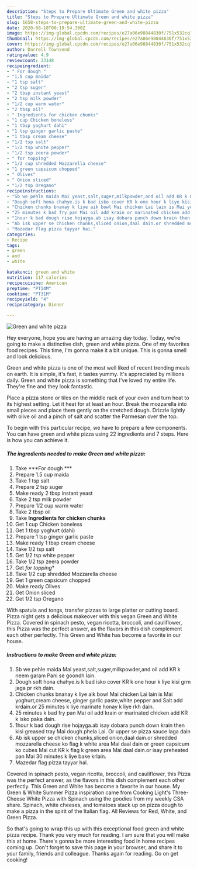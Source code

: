 ```yaml
---
description: "Steps to Prepare Ultimate Green and white pizza"
title: "Steps to Prepare Ultimate Green and white pizza"
slug: 1658-steps-to-prepare-ultimate-green-and-white-pizza
date: 2020-08-18T00:19:54.390Z
image: https://img-global.cpcdn.com/recipes/e27a06e98844830f/751x532cq70/green-and-white-pizza-recipe-main-photo.jpg
thumbnail: https://img-global.cpcdn.com/recipes/e27a06e98844830f/751x532cq70/green-and-white-pizza-recipe-main-photo.jpg
cover: https://img-global.cpcdn.com/recipes/e27a06e98844830f/751x532cq70/green-and-white-pizza-recipe-main-photo.jpg
author: Darrell Townsend
ratingvalue: 4.9
reviewcount: 33148
recipeingredient:
- " For dough "
- "1.5 cup maida"
- "1 tsp salt"
- "2 tsp suger"
- "2 tbsp instant yeast"
- "2 tsp milk powder"
- "1/2 cup warm water"
- "2 tbsp oil"
- " Ingredients for chicken chunks"
- "1 cup Chicken boneless"
- "1 tbsp yoghurt dahi"
- "1 tsp ginger garlic paste"
- "1 tbsp cream cheese"
- "1/2 tsp salt"
- "1/2 tsp white pepper"
- "1/2 tsp zeera powder"
- " for topping"
- "1/2 cup shredded Mozzarella cheese"
- "1 green capsicum chopped"
- " Olives"
- " Onion sliced"
- "1/2 tsp Oregano"
recipeinstructions:
- "Sb we pehle maida Mai yeast,salt,suger,milkpowder,and oil add KR k neem garam Pani se goondh lain."
- "Dough soft hona chahye.is k bad isko cover KR k one hour k liye kisi grm jaga pr rkh dain."
- "Chicken chunks bnanay k liye aik bowl Mai chicken Lai lain is Mai yoghurt,cream cheese, ginger garlic paste,white pepper and Salt add krdain.or 25 minutes k liye marinate honay k liye rkh dain."
- "25 minutes k bad fry pan Mai oil add krain or marinated chicken add KR k isko paka dain."
- "1hour k bad dough rise hojayga.ab isay dobara punch down krain then kisi greased tray Mai dough phela Lai. Or upper se pizza sauce laga dain"
- "Ab isk upper se chicken chunks,sliced onion,daal dain.or shredded mozzarella cheese ko flag k white area Mai daal dain or green capsicum ko cubes Mai cut KR k flag k green area Mai daal dain.or isay preheated pan Mai 30 minutes k liye bake krlain."
- "Mazedar flag pizza tayyar hai."
categories:
- Recipe
tags:
- green
- and
- white

katakunci: green and white 
nutrition: 117 calories
recipecuisine: American
preptime: "PT14M"
cooktime: "PT31M"
recipeyield: "4"
recipecategory: Dinner

---
```



![Green and white pizza](https://img-global.cpcdn.com/recipes/e27a06e98844830f/751x532cq70/green-and-white-pizza-recipe-main-photo.jpg)

Hey everyone, hope you are having an amazing day today. Today, we're going to make a distinctive dish, green and white pizza. One of my favorites food recipes. This time, I'm gonna make it a bit unique. This is gonna smell and look delicious.

Green and white pizza is one of the most well liked of recent trending meals on earth. It is simple, it's fast, it tastes yummy. It's appreciated by millions daily. Green and white pizza is something that I've loved my entire life. They're fine and they look fantastic.

Place a pizza stone or tiles on the middle rack of your oven and turn heat to its highest setting. Let it heat for at least an hour. Break the mozzarella into small pieces and place them gently on the stretched dough. Drizzle lightly with olive oil and a pinch of salt and scatter the Parmesan over the top.


To begin with this particular recipe, we have to prepare a few components. You can have green and white pizza using 22 ingredients and 7 steps. Here is how you can achieve it.

<!--inarticleads1-->

##### The ingredients needed to make Green and white pizza:

1. Take  ***For dough ***
1. Prepare 1.5 cup maida
1. Take 1 tsp salt
1. Prepare 2 tsp suger
1. Make ready 2 tbsp instant yeast
1. Take 2 tsp milk powder
1. Prepare 1/2 cup warm water
1. Take 2 tbsp oil
1. Take  ****Ingredients for chicken chunks****
1. Get 1 cup Chicken boneless
1. Get 1 tbsp yoghurt (dahi)
1. Prepare 1 tsp ginger garlic paste
1. Make ready 1 tbsp cream cheese
1. Take 1/2 tsp salt
1. Get 1/2 tsp white pepper
1. Take 1/2 tsp zeera powder
1. Get  *for topping**
1. Take 1/2 cup shredded Mozzarella cheese
1. Get 1 green capsicum chopped
1. Make ready  Olives
1. Get  Onion sliced
1. Get 1/2 tsp Oregano


With spatula and tongs, transfer pizzas to large platter or cutting board. Pizza night gets a delicious makeover with this vegan Green and White Pizza. Covered in spinach pesto, vegan ricotta, broccoli, and cauliflower, this Pizza was the perfect answer, as the flavors in this dish complement each other perfectly. This Green and White has become a favorite in our house. 

<!--inarticleads2-->

##### Instructions to make Green and white pizza:

1. Sb we pehle maida Mai yeast,salt,suger,milkpowder,and oil add KR k neem garam Pani se goondh lain.
1. Dough soft hona chahye.is k bad isko cover KR k one hour k liye kisi grm jaga pr rkh dain.
1. Chicken chunks bnanay k liye aik bowl Mai chicken Lai lain is Mai yoghurt,cream cheese, ginger garlic paste,white pepper and Salt add krdain.or 25 minutes k liye marinate honay k liye rkh dain.
1. 25 minutes k bad fry pan Mai oil add krain or marinated chicken add KR k isko paka dain.
1. 1hour k bad dough rise hojayga.ab isay dobara punch down krain then kisi greased tray Mai dough phela Lai. Or upper se pizza sauce laga dain
1. Ab isk upper se chicken chunks,sliced onion,daal dain.or shredded mozzarella cheese ko flag k white area Mai daal dain or green capsicum ko cubes Mai cut KR k flag k green area Mai daal dain.or isay preheated pan Mai 30 minutes k liye bake krlain.
1. Mazedar flag pizza tayyar hai.


Covered in spinach pesto, vegan ricotta, broccoli, and cauliflower, this Pizza was the perfect answer, as the flavors in this dish complement each other perfectly. This Green and White has become a favorite in our house. My Green &amp; White Summer Pizza inspiration came from Cooking Light&#39;s Three-Cheese White Pizza with Spinach using the goodies from my weekly CSA share. Spinach, white cheeses, and tomatoes stack up on pizza dough to make a pizza in the spirit of the Italian flag. All Reviews for Red, White, and Green Pizza. 

So that's going to wrap this up with this exceptional food green and white pizza recipe. Thank you very much for reading. I am sure that you will make this at home. There's gonna be more interesting food in home recipes coming up. Don't forget to save this page in your browser, and share it to your family, friends and colleague. Thanks again for reading. Go on get cooking!
